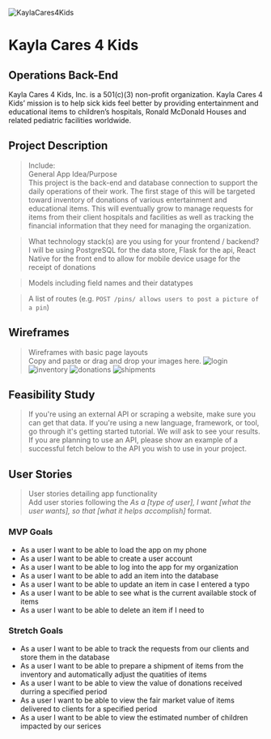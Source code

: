 ![KaylaCares4Kids](./assets/kayla-cares-4-kids-logo.png)
# Kayla Cares 4 Kids
## Operations Back-End
Kayla Cares 4 Kids, Inc. is a 501(c)(3) non-profit organization. Kayla Cares 4 Kids’ mission is to help sick kids feel better by providing entertainment and educational items to children’s hospitals, Ronald McDonald Houses and related pediatric facilities worldwide.


## Project Description
> Include:<br />
> General App Idea/Purpose<br />
 This project is the back-end and database connection to support the daily operations of their work. The first stage of this will be targeted toward inventory of donations of various entertainment and educational items. This will eventually grow to manage requests for items from their client hospitals and facilities as well as tracking the financial information that they need for managing the organization.

> What technology stack(s) are you using for your frontend / backend?<br />
I will be using PostgreSQL for the data store,
Flask for the api,
React Native for the front end to allow for mobile device usage for the receipt of donations

> Models including field names and their datatypes<br />

> A list of routes (e.g. `POST /pins/ allows users to post a picture of a pin`)<br />

## Wireframes
> Wireframes with basic page layouts<br />
> Copy and paste or drag and drop your images here.
![login](./assets/wireframes/login.png)
![inventory](./assets/wireframes/inventory.png)
![donations](./assets/wireframes/donations.png)
![shipments](./assets/wireframes/shipments.png)

## Feasibility Study
> If you're using an external API or scraping a website, make sure you can get that data. If you're using a new language, framework, or tool, go through it's getting started tutorial. We *will* ask to see your results. If you are planning to use an API, please show an example of a successful fetch below to the API you wish to use in your project.

## User Stories
> User stories detailing app functionality<br />
> Add user stories following the _As a [type of user], I want [what the user wants], so that [what it helps accomplish]_ format.

### MVP Goals
- As a user I want to be able to load the app on my phone
- As a user I want to be able to create a user account
- As a user I want to be able to log into the app for my organization
- As a user I want to be able to add an item into the database
- As a user I want to be able to update an item in case I entered a typo
- As a user I want to be able to see what is the current available stock of items
- As a user I want to be able to delete an item if I need to

### Stretch Goals
- As a user I want to be able to track the requests from our clients and store them in the database
- As a user I want to be able to prepare a shipment of items from the inventory and automatically adjust the quatities of items
- As a user I want to be able to view the value of donations received durring a specified period
- As a user I want to be able to view the fair market value of items delivered to clients for a specified period
- As a user I want to be able to view the estimated number of children impacted by our serices
